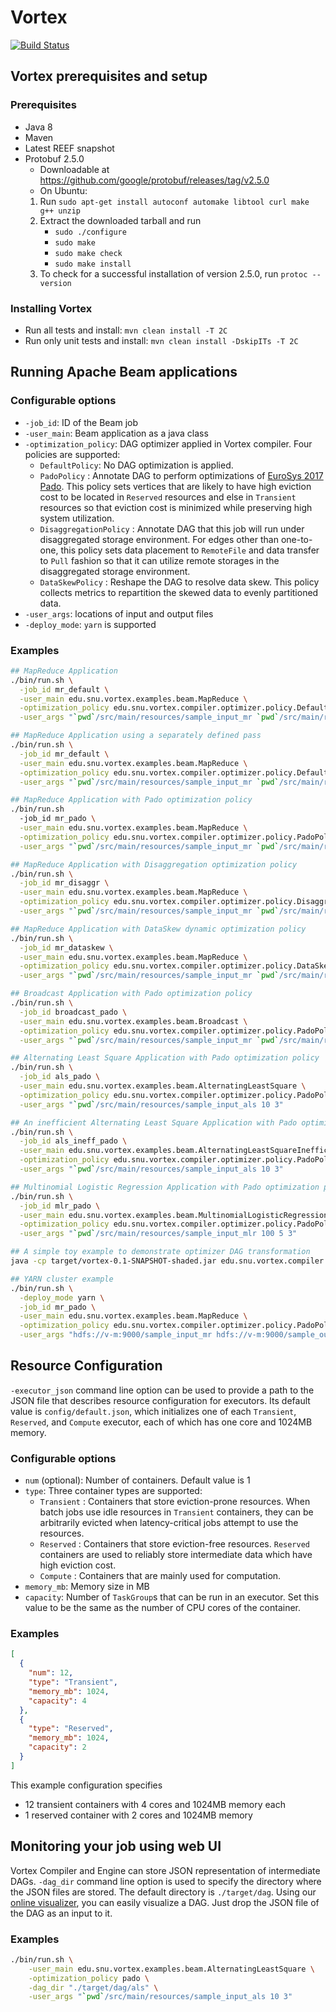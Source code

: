 # Vortex 
[![Build Status](https://cmsbuild.snu.ac.kr/buildStatus/icon?job=Vortex-master)](https://cmsbuild.snu.ac.kr/job/Vortex-master/)

## Vortex prerequisites and setup

### Prerequisites
* Java 8
* Maven
* Latest REEF snapshot
* Protobuf 2.5.0
    * Downloadable at https://github.com/google/protobuf/releases/tag/v2.5.0
    * On Ubuntu:
    1. Run `sudo apt-get install autoconf automake libtool curl make g++ unzip`
    2. Extract the downloaded tarball and run
        * `sudo ./configure`
        * `sudo make`
        * `sudo make check`
        * `sudo make install`
    3. To check for a successful installation of version 2.5.0, run `protoc --version`

### Installing Vortex
* Run all tests and install: `mvn clean install -T 2C`
* Run only unit tests and install: `mvn clean install -DskipITs -T 2C`

## Running Apache Beam applications
### Configurable options
* `-job_id`: ID of the Beam job
* `-user_main`: Beam application as a java class
* `-optimization_policy`: DAG optimizer applied in Vortex compiler.
Four policies are supported:
	* `DefaultPolicy`: No DAG optimization is applied.
	* `PadoPolicy` : Annotate DAG to perform optimizations of [EuroSys 2017 Pado](http://dl.acm.org/citation.cfm?id=3064181). This policy sets vertices that are likely to have high eviction cost to be located in `Reserved` resources and else in `Transient` resources so that eviction cost is minimized while preserving high system utilization.
	* `DisaggregationPolicy` : Annotate DAG that this job will run under disaggregated storage environment. For edges other than one-to-one, this policy sets data placement to `RemoteFile` and data transfer to `Pull` fashion so that it can utilize remote storages in the disaggregated storage environment.
	* `DataSkewPolicy` : Reshape the DAG to resolve data skew. This policy collects metrics to repartition the skewed data to evenly partitioned data.
* `-user_args`: locations of input and output files
* `-deploy_mode`:  `yarn` is supported

### Examples
```bash
## MapReduce Application
./bin/run.sh \
  -job_id mr_default \
  -user_main edu.snu.vortex.examples.beam.MapReduce \
  -optimization_policy edu.snu.vortex.compiler.optimizer.policy.DefaultPolicy \
  -user_args "`pwd`/src/main/resources/sample_input_mr `pwd`/src/main/resources/sample_output"

## MapReduce Application using a separately defined pass
./bin/run.sh \
  -job_id mr_default \
  -user_main edu.snu.vortex.examples.beam.MapReduce \
  -optimization_policy edu.snu.vortex.compiler.optimizer.policy.DefaultPolicyWithSeparatePass \
  -user_args "`pwd`/src/main/resources/sample_input_mr `pwd`/src/main/resources/sample_output"

## MapReduce Application with Pado optimization policy
./bin/run.sh 
  -job_id mr_pado \
  -user_main edu.snu.vortex.examples.beam.MapReduce \
  -optimization_policy edu.snu.vortex.compiler.optimizer.policy.PadoPolicy \
  -user_args "`pwd`/src/main/resources/sample_input_mr `pwd`/src/main/resources/sample_output"

## MapReduce Application with Disaggregation optimization policy
./bin/run.sh \
  -job_id mr_disaggr \
  -user_main edu.snu.vortex.examples.beam.MapReduce \
  -optimization_policy edu.snu.vortex.compiler.optimizer.policy.DisaggregationPolicy \
  -user_args "`pwd`/src/main/resources/sample_input_mr `pwd`/src/main/resources/sample_output"

## MapReduce Application with DataSkew dynamic optimization policy
./bin/run.sh \
  -job_id mr_dataskew \
  -user_main edu.snu.vortex.examples.beam.MapReduce \
  -optimization_policy edu.snu.vortex.compiler.optimizer.policy.DataSkewPolicy \
  -user_args "`pwd`/src/main/resources/sample_input_mr `pwd`/src/main/resources/sample_output"

## Broadcast Application with Pado optimization policy
./bin/run.sh \
  -job_id broadcast_pado \
  -user_main edu.snu.vortex.examples.beam.Broadcast \
  -optimization_policy edu.snu.vortex.compiler.optimizer.policy.PadoPolicy \
  -user_args "`pwd`/src/main/resources/sample_input_mr `pwd`/src/main/resources/sample_output"

## Alternating Least Square Application with Pado optimization policy
./bin/run.sh \
  -job_id als_pado \
  -user_main edu.snu.vortex.examples.beam.AlternatingLeastSquare \
  -optimization_policy edu.snu.vortex.compiler.optimizer.policy.PadoPolicy \
  -user_args "`pwd`/src/main/resources/sample_input_als 10 3"

## An inefficient Alternating Least Square Application with Pado optimization policy (to show optimizer functionalities)
./bin/run.sh \
  -job_id als_ineff_pado \
  -user_main edu.snu.vortex.examples.beam.AlternatingLeastSquareInefficient \
  -optimization_policy edu.snu.vortex.compiler.optimizer.policy.PadoPolicy \
  -user_args "`pwd`/src/main/resources/sample_input_als 10 3"

## Multinomial Logistic Regression Application with Pado optimization policy
./bin/run.sh \
  -job_id mlr_pado \
  -user_main edu.snu.vortex.examples.beam.MultinomialLogisticRegression \
  -optimization_policy edu.snu.vortex.compiler.optimizer.policy.PadoPolicy \
  -user_args "`pwd`/src/main/resources/sample_input_mlr 100 5 3"

## A simple toy example to demonstrate optimizer DAG transformation
java -cp target/vortex-0.1-SNAPSHOT-shaded.jar edu.snu.vortex.compiler.optimizer.examples.MapReduceDisaggregationOptimization

## YARN cluster example
./bin/run.sh \
  -deploy_mode yarn \
  -job_id mr_pado \
  -user_main edu.snu.vortex.examples.beam.MapReduce \
  -optimization_policy edu.snu.vortex.compiler.optimizer.policy.PadoPolicy \
  -user_args "hdfs://v-m:9000/sample_input_mr hdfs://v-m:9000/sample_output_mr"
```

## Resource Configuration
`-executor_json` command line option can be used to provide a path to the JSON file that describes resource configuration for executors. Its default value is `config/default.json`, which initializes one of each `Transient`, `Reserved`, and `Compute` executor, each of which has one core and 1024MB memory.

### Configurable options
* `num` (optional): Number of containers. Default value is 1
* `type`:  Three container types are supported:
	* `Transient` : Containers that store eviction-prone resources. When batch jobs use idle resources in `Transient` containers, they can be arbitrarily evicted when latency-critical jobs attempt to use the resources.
	* `Reserved` : Containers that store eviction-free resources. `Reserved` containers are used to reliably store intermediate data which have high eviction cost.
	* `Compute` : Containers that are mainly used for computation.
* `memory_mb`: Memory size in MB
* `capacity`: Number of `TaskGroup`s that can be run in an executor. Set this value to be the same as the number of CPU cores of the container.

### Examples
```json
[
  {
    "num": 12,
    "type": "Transient",
    "memory_mb": 1024,
    "capacity": 4
  },
  {
    "type": "Reserved",
    "memory_mb": 1024,
    "capacity": 2
  }
]
```

This example configuration specifies
* 12 transient containers with 4 cores and 1024MB memory each
* 1 reserved container with 2 cores and 1024MB memory

## Monitoring your job using web UI
Vortex Compiler and Engine can store JSON representation of intermediate DAGs.
`-dag_dir` command line option is used to specify the directory where the JSON files are stored. The default directory is `./target/dag`.
Using our [online visualizer](https://service.jangho.kr/vortex-dag/), you can easily visualize a DAG. Just drop the JSON file of the DAG as an input to it.

### Examples
```bash
./bin/run.sh \
    -user_main edu.snu.vortex.examples.beam.AlternatingLeastSquare \
    -optimization_policy pado \
    -dag_dir "./target/dag/als" \
    -user_args "`pwd`/src/main/resources/sample_input_als 10 3"
```